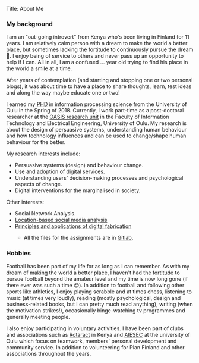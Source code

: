 Title: About Me


<!--![Photograph](../images/MichaelOduor.jpg) -->


### My background

I am an "out-going introvert" from Kenya who's been living in Finland for 11 years. I am relatively calm person with a dream to make the world a better place, but sometimes lacking the fortitude to continuously pursue the dream 🙂. I enjoy being of service to others and  never pass up an opportunity to help if I can. All in all, I am a confused ... year old trying to find his place in the world a smile at a time. 

After years of contemplation (and starting and stopping one or two personal blogs), it was about time to have a place to share thoughts, learn, test ideas and along the way maybe educate one or two! 

I earned my <a href= "http://jultika.oulu.fi/Record/isbn978-952-62-1885-4" target="_blank">PHD</a>  in information processing science from the University of Oulu in the Spring of 2018. Currently, I work part-time as a post-doctoral researcher at the <a href= "https://www.oulu.fi/oasis/" target="_blank">OASIS research unit</a> in the Faculty of Information Technology and Electrical Engineering, University of Oulu. My research is about the design of persuasive systems, understanding human behaviour and how technology influences and can be used to change/shape human behaviour for the better. 

My research interests include:
	<ul>
  		<li>Persuasive systems (design) and behaviour change. </li>
  		<li>Use and adoption of digital services. </li>
  		<li>Understanding users' decision-making processes and psychological aspects of change.</li>
  		<li>Digital interventions for the marginalised in society.</li>
	</ul> 
	 
Other interests:
<ul>
	<li>Social Network Analysis.</li>
	<li><a href= "https://suboulu.wordpress.com" target="_blank">Location-based social media analysis</a></li>
	<li><a href= "http://fabacademy.org/2019/labs/oulu/students/michael-oduor/" target="_blank">Principles and applications of digital fabrication</a></li>
		<ul><li>All the files for the assignments are in <a href= "https://gitlab.fabcloud.org/academany/fabacademy/2019/labs/oulu/students/michael-oduor" target="_blank">Gitlab</a>.</li>
		</ul>
</ul>

 
### Hobbies

Football has been part of my life for as long as I can remember. As with my dream of making the world a better place, I haven't had the fortitude to pursue football beyond the amateur level and my time is now long gone (if there ever was such a time 😌). In addition to football and following other sports like athletics, I enjoy playing scrabble and at times chess, listening to music (at times very loudly), reading (mostly psychological, design and business-related books, but I can pretty much read anything), writing (when the motivation strikes!), occasionally binge-watching tv programmes and generally meeting people.

I also enjoy participating in voluntary activities. I have been part of clubs and associations such as <a href= "https://en.m.wikipedia.org/wiki/Rotaract" target="_blank">Rotaract</a> in Kenya and <a href= "https://aiesec.org" target="_blank">AIESEC</a> at the university of Oulu which focus on teamwork, members' personal development and community service. In addition to volunteering for Plan Finland and other associations throughout the years.

    
   
